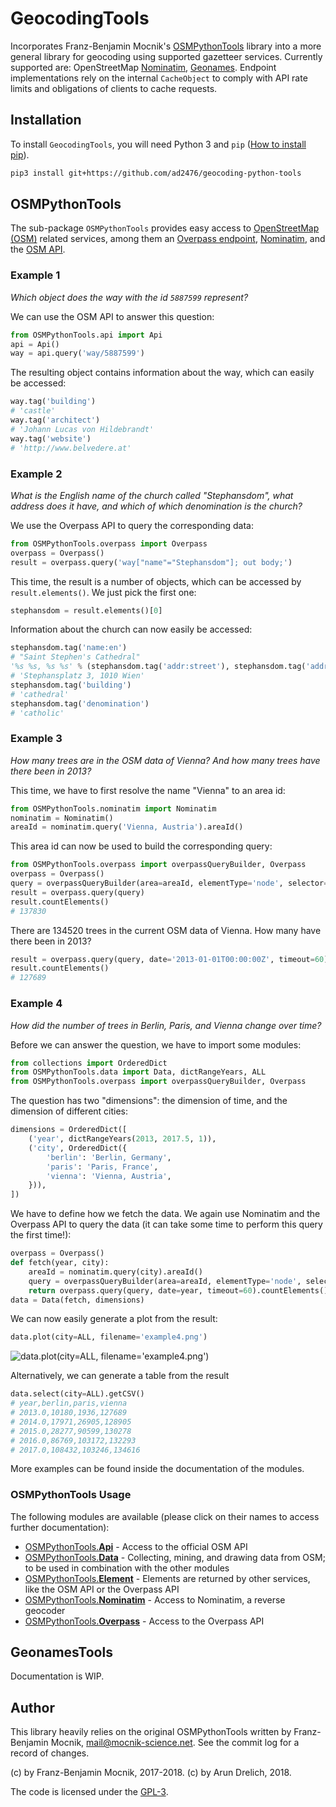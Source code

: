 # GeocodingTools

Incorporates Franz-Benjamin Mocnik's [OSMPythonTools](https://github.com/mocnik-science/osm-python-tools) library into a more general library for geocoding using supported gazetteer services.
Currently supported are: OpenStreetMap [Nominatim](http://nominatim.openstreetmap.org), [Geonames](http://www.geonames.org/). Endpoint implementations rely on the internal `CacheObject` to comply
with API rate limits and obligations of clients to cache requests.

## Installation

To install `GeocodingTools`, you will need Python 3 and `pip` ([How to install pip](https://pip.pypa.io/en/stable/installing/)).
```bash
pip3 install git+https://github.com/ad2476/geocoding-python-tools
```

## OSMPythonTools

The sub-package `OSMPythonTools` provides easy access to [OpenStreetMap (OSM)](http://www.openstreetmap.org) related services, among them an [Overpass endpoint](https://wiki.openstreetmap.org/wiki/Overpass_API), [Nominatim](http://nominatim.openstreetmap.org), and the [OSM API](https://wiki.openstreetmap.org/wiki/API).

### Example 1

*Which object does the way with the id `5887599` represent?*

We can use the OSM API to answer this question:
```python
from OSMPythonTools.api import Api
api = Api()
way = api.query('way/5887599')
```
The resulting object contains information about the way, which can easily be accessed:
```python
way.tag('building')
# 'castle'
way.tag('architect')
# 'Johann Lucas von Hildebrandt'
way.tag('website')
# 'http://www.belvedere.at'
```

### Example 2

*What is the English name of the church called "Stephansdom", what address does it have, and which of which denomination is the church?*

We use the Overpass API to query the corresponding data:
```python
from OSMPythonTools.overpass import Overpass
overpass = Overpass()
result = overpass.query('way["name"="Stephansdom"]; out body;')
```
This time, the result is a number of objects, which can be accessed by `result.elements()`. We just pick the first one: 
```python
stephansdom = result.elements()[0]
```
Information about the church can now easily be accessed:
```python
stephansdom.tag('name:en')
# "Saint Stephen's Cathedral"
'%s %s, %s %s' % (stephansdom.tag('addr:street'), stephansdom.tag('addr:housenumber'), stephansdom.tag('addr:postcode'), stephansdom.tag('addr:city'))
# 'Stephansplatz 3, 1010 Wien'
stephansdom.tag('building')
# 'cathedral'
stephansdom.tag('denomination')
# 'catholic'
```

### Example 3

*How many trees are in the OSM data of Vienna? And how many trees have there been in 2013?*

This time, we have to first resolve the name "Vienna" to an area id:
```python
from OSMPythonTools.nominatim import Nominatim
nominatim = Nominatim()
areaId = nominatim.query('Vienna, Austria').areaId()
```
This area id can now be used to build the corresponding query:
```python
from OSMPythonTools.overpass import overpassQueryBuilder, Overpass
overpass = Overpass()
query = overpassQueryBuilder(area=areaId, elementType='node', selector='"natural"="tree"', out='count')
result = overpass.query(query)
result.countElements()
# 137830
```
There are 134520 trees in the current OSM data of Vienna. How many have there been in 2013?
```python
result = overpass.query(query, date='2013-01-01T00:00:00Z', timeout=60)
result.countElements()
# 127689
```

### Example 4

*How did the number of trees in Berlin, Paris, and Vienna change over time?*

Before we can answer the question, we have to import some modules:
```python
from collections import OrderedDict
from OSMPythonTools.data import Data, dictRangeYears, ALL
from OSMPythonTools.overpass import overpassQueryBuilder, Overpass
```
The question has two "dimensions": the dimension of time, and the dimension of different cities:
```python
dimensions = OrderedDict([
    ('year', dictRangeYears(2013, 2017.5, 1)),
    ('city', OrderedDict({
        'berlin': 'Berlin, Germany',
        'paris': 'Paris, France',
        'vienna': 'Vienna, Austria',
    })),
])
```
We have to define how we fetch the data. We again use Nominatim and the Overpass API to query the data (it can take some time to perform this query the first time!):
```python
overpass = Overpass()
def fetch(year, city):
    areaId = nominatim.query(city).areaId()
    query = overpassQueryBuilder(area=areaId, elementType='node', selector='"natural"="tree"', out='count')
    return overpass.query(query, date=year, timeout=60).countElements()
data = Data(fetch, dimensions)
```
We can now easily generate a plot from the result:
```python
data.plot(city=ALL, filename='example4.png')
```

![data.plot(city=ALL, filename='example4.png')](https://github.com/mocnik-science/osm-python-tools/blob/master/examples/example4.png)

Alternatively, we can generate a table from the result
```python
data.select(city=ALL).getCSV()
# year,berlin,paris,vienna
# 2013.0,10180,1936,127689
# 2014.0,17971,26905,128905
# 2015.0,28277,90599,130278
# 2016.0,86769,103172,132293
# 2017.0,108432,103246,134616
```

More examples can be found inside the documentation of the modules.

### OSMPythonTools Usage

The following modules are available (please click on their names to access further documentation):

* [OSMPythonTools.**Api**](docs/api.md) - Access to the official OSM API
* [OSMPythonTools.**Data**](docs/data.md) - Collecting, mining, and drawing data from OSM; to be used in combination with the other modules
* [OSMPythonTools.**Element**](docs/element.md) - Elements are returned by other services, like the OSM API or the Overpass API
* [OSMPythonTools.**Nominatim**](docs/nominatim.md) - Access to Nominatim, a reverse geocoder
* [OSMPythonTools.**Overpass**](docs/overpass.md) - Access to the Overpass API

## GeonamesTools

Documentation is WIP.

## Author

This library heavily relies on the original OSMPythonTools written by Franz-Benjamin Mocnik, <mail@mocnik-science.net>.
See the commit log for a record of changes.

(c) by Franz-Benjamin Mocnik, 2017-2018.
(c) by Arun Drelich, 2018.

The code is licensed under the [GPL-3](https://github.com/ad2476/geocoding-python-tools/blob/master/LICENSE.md).
